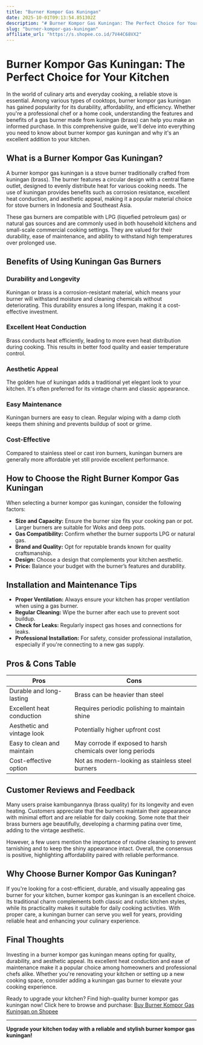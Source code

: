 ```yaml
---
title: "Burner Kompor Gas Kuningan"
date: 2025-10-01T09:13:54.851302Z
description: "# Burner Kompor Gas Kuningan: The Perfect Choice for Your Kitchen..."
slug: "burner-kompor-gas-kuningan"
affiliate_url: "https://s.shopee.co.id/7V44C68VX2"
---
```

# Burner Kompor Gas Kuningan: The Perfect Choice for Your Kitchen

In the world of culinary arts and everyday cooking, a reliable stove is essential. Among various types of cooktops, burner kompor gas kuningan has gained popularity for its durability, affordability, and efficiency. Whether you're a professional chef or a home cook, understanding the features and benefits of a gas burner made from kuningan (brass) can help you make an informed purchase. In this comprehensive guide, we'll delve into everything you need to know about burner kompor gas kuningan and why it's an excellent addition to your kitchen.

## What is a Burner Kompor Gas Kuningan?

A burner kompor gas kuningan is a stove burner traditionally crafted from kuningan (brass). The burner features a circular design with a central flame outlet, designed to evenly distribute heat for various cooking needs. The use of kuningan provides benefits such as corrosion resistance, excellent heat conduction, and aesthetic appeal, making it a popular material choice for stove burners in Indonesia and Southeast Asia.

These gas burners are compatible with LPG (liquefied petroleum gas) or natural gas sources and are commonly used in both household kitchens and small-scale commercial cooking settings. They are valued for their durability, ease of maintenance, and ability to withstand high temperatures over prolonged use.

## Benefits of Using Kuningan Gas Burners

### Durability and Longevity
Kuningan or brass is a corrosion-resistant material, which means your burner will withstand moisture and cleaning chemicals without deteriorating. This durability ensures a long lifespan, making it a cost-effective investment.

### Excellent Heat Conduction
Brass conducts heat efficiently, leading to more even heat distribution during cooking. This results in better food quality and easier temperature control.

### Aesthetic Appeal
The golden hue of kuningan adds a traditional yet elegant look to your kitchen. It's often preferred for its vintage charm and classic appearance.

### Easy Maintenance
Kuningan burners are easy to clean. Regular wiping with a damp cloth keeps them shining and prevents buildup of soot or grime.

### Cost-Effective
Compared to stainless steel or cast iron burners, kuningan burners are generally more affordable yet still provide excellent performance.

## How to Choose the Right Burner Kompor Gas Kuningan

When selecting a burner kompor gas kuningan, consider the following factors:

- **Size and Capacity:** Ensure the burner size fits your cooking pan or pot. Larger burners are suitable for Woks and deep pots.
- **Gas Compatibility:** Confirm whether the burner supports LPG or natural gas.
- **Brand and Quality:** Opt for reputable brands known for quality craftsmanship.
- **Design:** Choose a design that complements your kitchen aesthetic.
- **Price:** Balance your budget with the burner’s features and durability.

## Installation and Maintenance Tips

- **Proper Ventilation:** Always ensure your kitchen has proper ventilation when using a gas burner.
- **Regular Cleaning:** Wipe the burner after each use to prevent soot buildup.
- **Check for Leaks:** Regularly inspect gas hoses and connections for leaks.
- **Professional Installation:** For safety, consider professional installation, especially if you're connecting to a new gas supply.

## Pros & Cons Table

| Pros                                        | Cons                                 |
|----------------------------------------------|-------------------------------------|
| Durable and long-lasting                   | Brass can be heavier than steel   |
| Excellent heat conduction                  | Requires periodic polishing to maintain shine |
| Aesthetic and vintage look                  | Potentially higher upfront cost   |
| Easy to clean and maintain                  | May corrode if exposed to harsh chemicals over long periods |
| Cost-effective option                       | Not as modern-looking as stainless steel burners  |

## Customer Reviews and Feedback

Many users praise kambungannya (brass quality) for its longevity and even heating. Customers appreciate that the burners maintain their appearance with minimal effort and are reliable for daily cooking. Some note that their brass burners age beautifully, developing a charming patina over time, adding to the vintage aesthetic.

However, a few users mention the importance of routine cleaning to prevent tarnishing and to keep the shiny appearance intact. Overall, the consensus is positive, highlighting affordability paired with reliable performance.

## Why Choose Burner Kompor Gas Kuningan?

If you're looking for a cost-efficient, durable, and visually appealing gas burner for your kitchen, burner kompor gas kuningan is an excellent choice. Its traditional charm complements both classic and rustic kitchen styles, while its practicality makes it suitable for daily cooking activities. With proper care, a kuningan burner can serve you well for years, providing reliable heat and enhancing your culinary experience.

## Final Thoughts

Investing in a burner kompor gas kuningan means opting for quality, durability, and aesthetic appeal. Its excellent heat conduction and ease of maintenance make it a popular choice among homeowners and professional chefs alike. Whether you're renovating your kitchen or setting up a new cooking space, consider adding a kuningan gas burner to elevate your cooking experience.

Ready to upgrade your kitchen? Find high-quality burner kompor gas kuningan now! Click here to browse and purchase: [Buy Burner Kompor Gas Kuningan on Shopee](https://s.shopee.co.id/7V44C68VX2)

---

**Upgrade your kitchen today with a reliable and stylish burner kompor gas kuningan!**